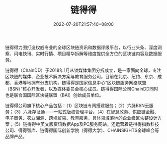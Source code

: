 ﻿---
weight: 
title: "链得得"
description: "链得得力图打造权威专业的全球区块链资讯和数据评级平台，以行业头条、深度洞察、闪电快讯、实时行情、项目精华拆解等维度提供全方位的区块链内容及数据服务"
date: 2022-07-20T21:57:40+08:00
lastmod: 2022-07-20T16:45:40+08:00
draft: false
authors: ["seven"]
featuredImage: "liandede.png"
link: "https://www.chaindd.online/"
tags: ["元宇宙资讯","链得得"]
categories: ["navigation"]
navigation: ["元宇宙资讯"]
lightgallery: true
toc: true
pinned: false
recommend: false
recommend1: false
---
链得得力图打造权威专业的全球区块链资讯和数据评级平台，以行业头条、深度洞察、闪电快讯、实时行情、项目精华拆解等维度提供全方位的区块链内容及数据服务。

链得得（ChainDD）于2018年1月从钛媒体集团分拆成立，是一家面向全球，专注区块链的媒体、企业技术解决方案与教育服务公司，目前在北京、纽约、东京、成都、香港等地拥有分支机构。链得得是国家信息中心“区块链服务网络联盟（BSN）”核心开发者，以及媒体委员会核心成员。链得得国际公司ChainDD同时也是联合国国际区块链联盟（BAI）创始成员单位。

链得得公司旗下核心产品包括：（1）区块链专网搭建服务；（2）六脉BSN云服务；（3）六脉存证通——一站式版权管理平台，（4）在智慧政务、供应链金融、电子商务、农业溯源、跨境贸易、教育服务，具体领域落地的企业级区块链设计方案；（5）链得得中英文版资讯数据App及PC服务网站。还运营着链得得指数科技公司、得得智库、链得得国际创新学院（得得大学）、CHAINSIGHTS全球峰会等品牌产品。